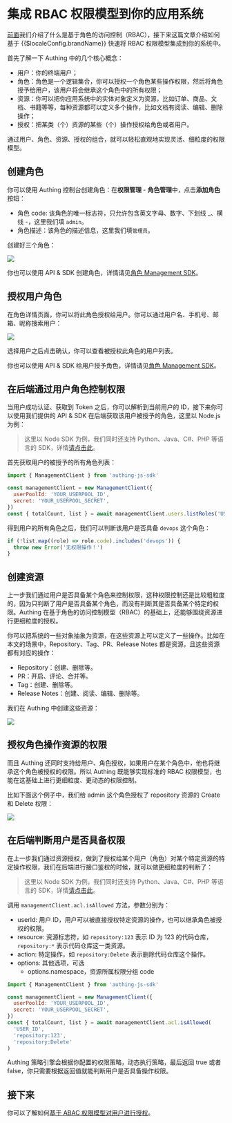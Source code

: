 # 集成 RBAC 权限模型到你的应用系统

<LastUpdated/>

[前面](./README.md#什么是基于角色的访问控制-rbac)我们介绍了什么是基于角色的访问控制（RBAC），接下来这篇文章介绍如何基于 {{$localeConfig.brandName}} 快速将 RBAC 权限模型集成到你的系统中。

首先了解一下 Authing 中的几个核心概念：

- 用户：你的终端用户；
- 角色：角色是一个逻辑集合，你可以授权一个角色某些操作权限，然后将角色授予给用户，该用户将会继承这个角色中的所有权限；
- 资源：你可以把你应用系统中的实体对象定义为资源，比如订单、商品、文档、书籍等等，每种资源都可以定义多个操作，比如文档有阅读、编辑、删除操作；
- 授权：把某类（个）资源的某些（个）操作授权给角色或者用户。

通过用户、角色、资源、授权的组合，就可以轻松直观地实现灵活、细粒度的权限模型。

## 创建角色

你可以使用 Authing 控制台创建角色：在**权限管理** - **角色管理**中，点击**添加角色**按钮：

- 角色 code: 该角色的唯一标志符，只允许包含英文字母、数字、下划线 \_、横线 -，这里我们填 `admin`。
- 角色描述：该角色的描述信息，这里我们填`管理员`。

创建好三个角色：

![](~@imagesZhCn/guides/access-control/5186f15e-b02a-4b7b-b886-a3f26f5f07c8.png)

你也可以使用 API & SDK 创建角色，详情请见[角色 Management SDK](/reference-new/Standard-web-application/sdk-for-node/management/RolesManagementClient.md)。

## 授权用户角色

在角色详情页面，你可以将此角色授权给用户。你可以通过用户名、手机号、邮箱、昵称搜索用户：

![](~@imagesZhCn/guides/access-control/Xnip2021-03-01_15-51-01.png)

选择用户之后点击确认，你可以查看被授权此角色的用户列表。

你也可以使用 API & SDK 给用户授予角色，详情请见[角色 Management SDK](/reference-new/Standard-web-application/sdk-for-node/management/RolesManagementClient.md)。

## 在后端通过用户角色控制权限

当用户成功认证、获取到 Token 之后，你可以解析到当前用户的 ID，接下来你可以使用我们提供的 API & SDK 在后端获取该用户被授予的角色，这里以 Node.js 为例：

> 这里以 Node SDK 为例，我们同时还支持 Python、Java、C#、PHP 等语言的 SDK，详情[请点击此](/reference-new/)。

首先获取用户的被授予的所有角色列表：

```javascript
import { ManagementClient } from 'authing-js-sdk'

const managementClient = new ManagementClient({
  userPoolId: 'YOUR_USERPOOL_ID',
  secret: 'YOUR_USERPOOL_SECRET',
})
const { totalCount, list } = await managementClient.users.listRoles('USER_ID')
```

得到用户的所有角色之后，我们可以判断该用户是否具备 `devops` 这个角色：

```javascript
if (!list.map((role) => role.code).includes('devops')) {
  throw new Error('无权限操作！')
}
```

## 创建资源

上一步我们通过用户是否具备某个角色来控制权限，这种权限控制还是比较粗粒度的，因为只判断了用户是否具备某个角色，而没有判断其是否具备某个特定的权限。Authing 在基于角色的访问控制模型（RBAC）的基础上，还能够围绕资源进行更细粒度的授权。

你可以把系统的一些对象抽象为资源，在这些资源上可以定义了一些操作。比如在本文的场景中，Repository、Tag、PR、Release Notes 都是资源，且这些资源都有对应的操作：

- Repository：创建、删除等。
- PR：开启、评论、合并等。
- Tag：创建、删除等。
- Release Notes：创建、阅读、编辑、删除等。

我们在 Authing 中创建这些资源：

![](~@imagesZhCn/guides/access-control/e23be4b2-0072-4989-bdf9-e0cc7c882397.png)

## 授权角色操作资源的权限

而且 Authing 还同时支持给用户、角色授权，如果用户在某个角色中，他也将继承这个角色被授权的权限。所以 Authing 既能够实现标准的 RBAC 权限模型，也能在这基础上进行更细粒度、更动态的权限控制。

比如下面这个例子中，我们给 admin 这个角色授权了 repository 资源的 Create 和 Delete 权限：

![](~@imagesZhCn/guides/access-control/0f443c28-85b5-4127-9177-0cdae41eb3c2.png)

## 在后端判断用户是否具备权限

在上一步我们通过资源授权，做到了授权给某个用户（角色）对某个特定资源的特定操作权限，我们在后端进行接口鉴权的时候，就可以做更细粒度的判断了：

> 这里以 Node SDK 为例，我们同时还支持 Python、Java、C#、PHP 等语言的 SDK，详情[请点击此](/reference-new/)。

调用 `managementClient.acl.isAllowed` 方法，参数分别为：

- userId: 用户 ID，用户可以被直接授权特定资源的操作，也可以继承角色被授权的权限。
- resource: 资源标志符，如 `repository:123` 表示 ID 为 123 的代码仓库，`repository:*` 表示代码仓库这一类资源。
- action: 特定操作，如 `repository:Delete` 表示删除代码仓库这个操作。
- options: 其他选项，可选
  - options.namespace，资源所属权限分组 code

```javascript
import { ManagementClient } from 'authing-js-sdk'

const managementClient = new ManagementClient({
  userPoolId: 'YOUR_USERPOOL_ID',
  secret: 'YOUR_USERPOOL_SECRET',
})
const { totalCount, list } = await managementClient.acl.isAllowed(
  'USER_ID',
  'repository:123',
  'repository:Delete'
)
```

Authing 策略引擎会根据你配置的权限策略，动态执行策略，最后返回 true 或者 false，你只需要根据返回值就能判断用户是否具备操作权限。

## 接下来

你可以了解如何[基于 ABAC 权限模型对用户进行授权](./abac.md)。
